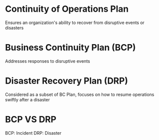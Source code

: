 # Continuity of Operations Plan

Ensures an organization's ability to recover from disruptive events or disasters

# Business Continuity Plan (BCP)

Addresses responses to disruptive events

# Disaster Recovery Plan (DRP)

Considered as a subset of BC Plan, focuses on how to resume operations swiftly after a disaster

# BCP VS DRP

BCP: Incident
DRP: Disaster
